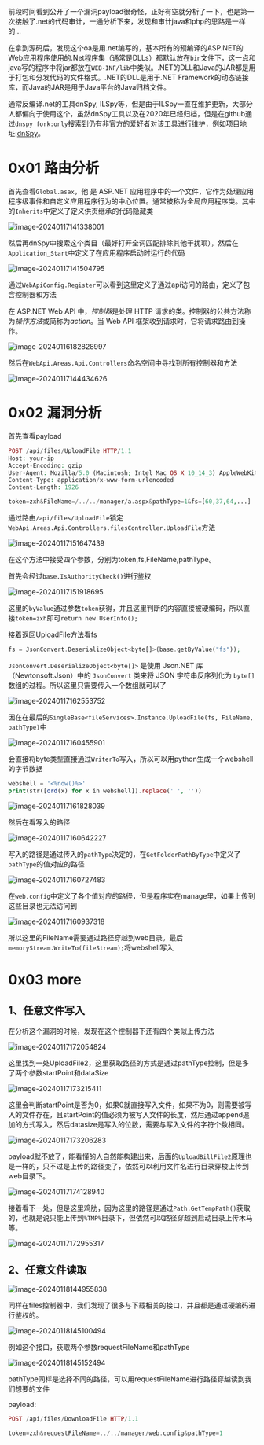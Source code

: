 前段时间看到公开了一个漏洞payload很奇怪，正好有空就分析了一下，也是第一次接触了.net的代码审计，一通分析下来，发现和审计java和php的思路是一样的...

在拿到源码后，发现这个oa是用.net编写的，基本所有的预编译的ASP.NET的Web应用程序使用的.Net程序集（通常是DLLs）都默认放在`bin`文件下，这一点和java写的程序中将jar都放在`WEB-INF/lib`中类似。.NET的DLL和Java的JAR都是用于打包和分发代码的文件格式。.NET的DLL是用于.NET Framework的动态链接库，而Java的JAR是用于Java平台的Java归档文件。

通常反编译.net的工具dnSpy, ILSpy等，但是由于ILSpy一直在维护更新，大部分人都偏向于使用这个，虽然dnSpy工具以及在2020年已经归档，但是在github通过`dnspy fork:only`搜索到仍有非官方的爱好者对该工具进行维护，例如项目地址:[dnSpy](https://github.com/dnSpyEx/dnSpy)。

0x01 路由分析
=========

首先查看`Global.asax`，他 是 ASP.NET 应用程序中的一个文件，它作为处理应用程序级事件和自定义应用程序行为的中心位置。通常被称为全局应用程序类。其中的`Inherits`中定义了定义供页继承的代码隐藏类

![image-20240117141338001](https://shs3.b.qianxin.com/butian_public/f254459b561f61707247df17139e2adaff4e52a0f1cd3.jpg)

然后再dnSpy中搜索这个类目（最好打开全词匹配排除其他干扰项），然后在`Application_Start`中定义了在应用程序启动时运行的代码

![image-20240117141504795](https://shs3.b.qianxin.com/butian_public/f5542138cfbe189446e7ad06d871418f92c25ab942f10.jpg)

通过`WebApiConfig.Register`可以看到这里定义了通过api访问的路由，定义了包含控制器和方法

在 ASP.NET Web API 中，*控制器*是处理 HTTP 请求的类。控制器的公共方法称为*操作方法*或简称为*action*。当 Web API 框架收到请求时，它将请求路由到操作。

![image-20240116182828997](https://shs3.b.qianxin.com/butian_public/f4091724d1a98180b858e4e335685d9d22e4a2fc97d3d.jpg)

然后在`WebApi.Areas.Api.Controllers`命名空间中寻找到所有控制器和方法

![image-20240117144434626](https://shs3.b.qianxin.com/butian_public/f66062635fc02c9e87b6caecca8ef31bb44a96a49c7aa.jpg)

0x02 漏洞分析
=========

首先查看payload

```php
POST /api/files/UploadFile HTTP/1.1
Host: your-ip
Accept-Encoding: gzip
User-Agent: Mozilla/5.0 (Macintosh; Intel Mac OS X 10_14_3) AppleWebKit/605.1.15 (KHTML, like Gecko) Version/12.0.3 Safari/605.1.15
Content-Type: application/x-www-form-urlencoded
Content-Length: 1926

token=zxh&FileName=/../../manager/a.aspx&pathType=1&fs=[60,37,64,...]
```

通过路由`/api/files/UploadFile`锁定`WebApi.Areas.Api.Controllers.filesController.UploadFile`方法

![image-20240117151647439](https://shs3.b.qianxin.com/butian_public/f374912acf8051c0743e69abf12b7cd5a3311ce024ea4.jpg)

在这个方法中接受四个参数，分别为token,fs,FileName,pathType。

首先会经过`base.IsAuthorityCheck()`进行鉴权

![image-20240117151918695](https://shs3.b.qianxin.com/butian_public/f828859d679c9c3d0b76df0a45d180f7496f52a1e20bc.jpg)

这里的`byValue`通过参数`token`获得，并且这里判断的内容直接被硬编码，所以直接`token=zxh`即可`return new UserInfo();`

接着返回UploadFile方法看fs

```php
fs = JsonConvert.DeserializeObject<byte[]>(base.getByValue("fs"));
```

`JsonConvert.DeserializeObject<byte[]>` 是使用 Json.NET 库（Newtonsoft.Json）中的 `JsonConvert` 类来将 JSON 字符串反序列化为 `byte[]` 数组的过程。所以这里只需要传入一个数组就可以了

![image-20240117162553752](https://shs3.b.qianxin.com/butian_public/f373592e7614fb52500edbc5c3c0e25a0df55cac2c532.jpg)

因在在最后的`SingleBase<fileServices>.Instance.UploadFile(fs, FileName, pathType)`中

![image-20240117160455901](https://shs3.b.qianxin.com/butian_public/f550497bc21dc250e88f5ad75a4505b1efdfa6a97297a.jpg)

会直接将byte类型直接通过`WriterTo`写入，所以可以用python生成一个webshell的字节数据

```php
webshell = '<%now()%>'
print(str([ord(x) for x in webshell]).replace(' ', ''))
```

![image-20240117161828039](https://shs3.b.qianxin.com/butian_public/f22501849a2aeae9eb05656e65ff76332a3fb01623083.jpg)

然后在看写入的路径

![image-20240117160642227](https://shs3.b.qianxin.com/butian_public/f5582078fddd40ce9ad9f81e2e704a162f6e200034e31.jpg)

写入的路径是通过传入的`pathType`决定的，在`GetFolderPathByType`中定义了`pathType`的值对应的路径

![image-20240117160727483](https://shs3.b.qianxin.com/butian_public/f42722070b266fabab3f4e4ee8c259d9431cead1a0a4d.jpg)

在`web.config`中定义了各个值对应的路径，但是程序实在manage里，如果上传到这些目录也无法访问到

![image-20240117160937318](https://shs3.b.qianxin.com/butian_public/f56758683e4feb8c5b4e57704d9315b74fecc13dd5e6a.jpg)

所以这里的FileName需要通过路径穿越到web目录。最后`memoryStream.WriteTo(fileStream);`将webshell写入

0x03 more
=========

1、任意文件写入
--------

在分析这个漏洞的时候，发现在这个控制器下还有四个类似上传方法

![image-20240117172054824](https://shs3.b.qianxin.com/butian_public/f955996b6bea1c71ef935bd5a3a37e081bab6dbb9431e.jpg)

这里找到一处UploadFile2，这里获取路径的方式是通过pathType控制，但是多了两个参数startPoint和dataSize

![image-20240117173215411](https://shs3.b.qianxin.com/butian_public/f263863c4cde1de723ce0740f0799e5199a87c239c705.jpg)

这里会判断startPoint是否为0，如果0就直接写入文件，如果不为0，则需要被写入的文件存在，且startPoint的值必须为被写入文件的长度，然后通过append追加的方式写入，然后datasize是写入的位数，需要与写入文件的字符个数相同。

![image-20240117173206283](https://shs3.b.qianxin.com/butian_public/f7352808714f27303e58365800e48c0378e95aa3f5919.jpg)

payload就不放了，能看懂的人自然能构建出来，后面的`UploadBillFile2`原理也是一样的，只不过是上传的路径变了，依然可以利用文件名进行目录穿梭上传到web目录下。

![image-20240117174128940](https://shs3.b.qianxin.com/butian_public/f56606259500bfbc9c087eff7e7394751b9683487de4d.jpg)

接着看下一处，但是这里鸡肋，因为这里的路径是通过`Path.GetTempPath()`获取的，也就是说只能上传到`%TMP%`目录下，但依然可以路径穿越到启动目录上传木马等。

![image-20240117172955317](https://shs3.b.qianxin.com/butian_public/f6824005dbec347c7edb003a80c5f02ba0eee036ba4ce.jpg)

2、任意文件读取
--------

![image-20240118144955838](https://shs3.b.qianxin.com/butian_public/f131143792992fa40beaadf9ebe18d90ca5b68fd84456.jpg)

同样在files控制器中，我们发现了很多与下载相关的接口，并且都是通过硬编码进行鉴权的。

![image-20240118145100494](https://shs3.b.qianxin.com/butian_public/f623654dacec73876098c29eda9084bc429b4f0b157bc.jpg)

例如这个接口，获取两个参数requestFileName和pathType

![image-20240118145152494](https://shs3.b.qianxin.com/butian_public/f97812861a764160ab8aaaa625a6b98d478cc1bf0a6b0.jpg)

pathType同样是选择不同的路径，可以用requestFileName进行路径穿越读到我们想要的文件

payload:

```php
POST /api/files/DownloadFile HTTP/1.1

token=zxh&requestFileName=../../manager/web.config&pathType=1
```